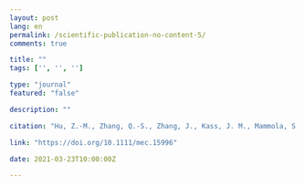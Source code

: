 ```yaml
---
layout: post
lang: en
permalink: /scientific-publication-no-content-5/
comments: true

title: ""
tags: ['', '', '']

type: "journal"
featured: "false"

description: ""

citation: "Hu, Z.-M., Zhang, Q.-S., Zhang, J., Kass, J. M., Mammola, S., Fresia, P., et al. (2021). Intraspecific genetic variation matters when predicting seagrass distribution under climate change. Molecular Ecology."

link: "https://doi.org/10.1111/mec.15996"

date: 2021-03-23T10:00:00Z

---
```

